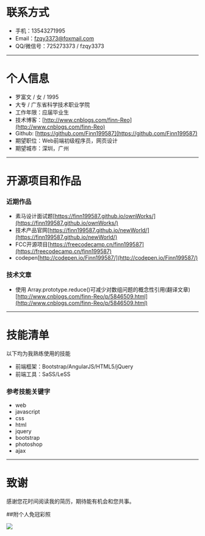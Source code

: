 # 联系方式
- 手机：13543271995
- Email：fzqy3373@foxmail.com
- QQ/微信号：725273373 / fzqy3373

---

# 个人信息

 - 罗富文 / 女 / 1995 
 - 大专 / 广东省科学技术职业学院
 - 工作年限：应届毕业生
 - 技术博客：[http://www.cnblogs.com/finn-Reo](http://www.cnblogs.com/finn-Reo)
 - Github: [https://github.com/Finn199587](https://github.com/Finn199587)
 - 期望职位：Web前端初级程序员，网页设计
 - 期望城市：深圳，广州

---

# 开源项目和作品

### 近期作品

 - 素马设计面试题[https://finn199587.github.io/ownWorks/](https://finn199587.github.io/ownWorks/) 
 - 技术产品官网[https://finn199587.github.io/newWorld/](https://finn199587.github.io/newWorld/)
 - FCC开源项目[https://freecodecamp.cn/finn199587](https://freecodecamp.cn/finn199587)
 - codepen[http://codepen.io/Finn199587/](http://codepen.io/Finn199587/)

### 技术文章

- 使用 Array.prototype.reduce()可减少对数组问题的概念性引用(翻译文章)[http://www.cnblogs.com/finn-Reo/p/5846509.html](http://www.cnblogs.com/finn-Reo/p/5846509.html)

---

# 技能清单

以下均为我熟练使用的技能

- 前端框架：Bootstrap/AngularJS/HTML5/jQuery
- 前端工具：SaSS/LeSS

### 参考技能关键字


- web
- javascript
- css
- html
- jquery
- bootstrap
- photoshop
- ajax


---

# 致谢
感谢您花时间阅读我的简历，期待能有机会和您共事。

##附个人免冠彩照

![](https://img3.doubanio.com/view/status/median/public/ea193689cab4e12.jpg)


